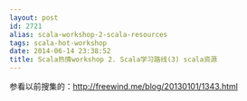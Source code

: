 ```yaml
---
layout: post
id: 2721
alias: scala-workshop-2-scala-resources
tags: scala-hot-workshop
date: 2014-06-14 23:38:52
title: Scala热情workshop 2. Scala学习路线(3) scala资源
---
```


参看以前搜集的：http://freewind.me/blog/20130101/1343.html

&nbsp;
